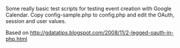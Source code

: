 Some really basic test scripts for testing event creation with
Google Calendar.  Copy config-sample.php to config.php and edit
the OAuth, session and user values.

Based on http://gdatatips.blogspot.com/2008/11/2-legged-oauth-in-php.html
